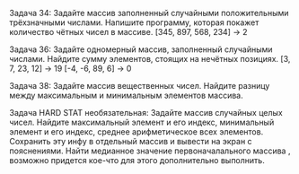 Задача 34: Задайте массив заполненный случайными положительными трёхзначными числами. Напишите программу, которая покажет количество чётных чисел в массиве.
[345, 897, 568, 234] -> 2

Задача 36: Задайте одномерный массив, заполненный случайными числами. Найдите сумму элементов, стоящих на нечётных позициях.
[3, 7, 23, 12] -> 19
[-4, -6, 89, 6] -> 0

Задача 38: Задайте массив вещественных чисел. Найдите разницу между максимальным и минимальным элементов массива.

Задача HARD STAT необязательная: Задайте массив случайных целых чисел. Найдите максимальный элемент и его индекс, минимальный элемент и его индекс, среднее арифметическое всех элементов. Сохранить эту инфу в отдельный массив и вывести на экран с пояснениями. Найти медианное значение первоначалального массива , возможно придется кое-что для этого дополнительно выполнить.